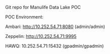Git repo for Manulife Data Lake POC

POC Environment:

Ambari: http://10.252.54.71:8080 (admin/admin)

Zeppelin: http://10.252.54.71:9995

HAWQ: 10.252.54.71:15432 (gpadmin/gpadmin)

